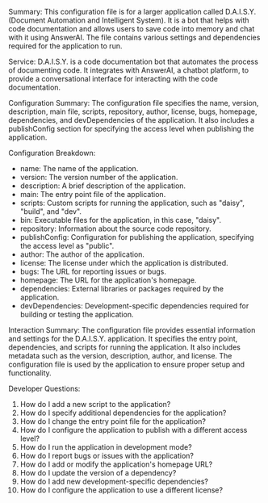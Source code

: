 Summary:
This configuration file is for a larger application called D.A.I.S.Y. (Document Automation and Intelligent System). It is a bot that helps with code documentation and allows users to save code into memory and chat with it using AnswerAI. The file contains various settings and dependencies required for the application to run.

Service:
D.A.I.S.Y. is a code documentation bot that automates the process of documenting code. It integrates with AnswerAI, a chatbot platform, to provide a conversational interface for interacting with the code documentation.

Configuration Summary:
The configuration file specifies the name, version, description, main file, scripts, repository, author, license, bugs, homepage, dependencies, and devDependencies of the application. It also includes a publishConfig section for specifying the access level when publishing the application.

Configuration Breakdown:
- name: The name of the application.
- version: The version number of the application.
- description: A brief description of the application.
- main: The entry point file of the application.
- scripts: Custom scripts for running the application, such as "daisy", "build", and "dev".
- bin: Executable files for the application, in this case, "daisy".
- repository: Information about the source code repository.
- publishConfig: Configuration for publishing the application, specifying the access level as "public".
- author: The author of the application.
- license: The license under which the application is distributed.
- bugs: The URL for reporting issues or bugs.
- homepage: The URL for the application's homepage.
- dependencies: External libraries or packages required by the application.
- devDependencies: Development-specific dependencies required for building or testing the application.

Interaction Summary:
The configuration file provides essential information and settings for the D.A.I.S.Y. application. It specifies the entry point, dependencies, and scripts for running the application. It also includes metadata such as the version, description, author, and license. The configuration file is used by the application to ensure proper setup and functionality.

Developer Questions:
1. How do I add a new script to the application?
2. How do I specify additional dependencies for the application?
3. How do I change the entry point file for the application?
4. How do I configure the application to publish with a different access level?
5. How do I run the application in development mode?
6. How do I report bugs or issues with the application?
7. How do I add or modify the application's homepage URL?
8. How do I update the version of a dependency?
9. How do I add new development-specific dependencies?
10. How do I configure the application to use a different license?